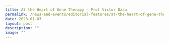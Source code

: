 ```yaml
---
title: At the Heart of Gene Therapy – Prof Victor Dzau
permalink: /news-and-events/editorial-features/at-the-heart-of-gene-therapy-prof-victor-dzau/
date: 2023-01-03
layout: post
description: ""
image: ""
---
```

